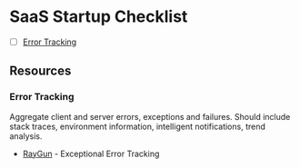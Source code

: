 # SaaS Startup Checklist

- [ ] [Error Tracking](#error-tracking)


## Resources

### Error Tracking

Aggregate client and server errors, exceptions and failures. Should include stack traces, environment information, intelligent notifications, trend analysis. 

* [RayGun](http://raygun.io/) - Exceptional Error Tracking
